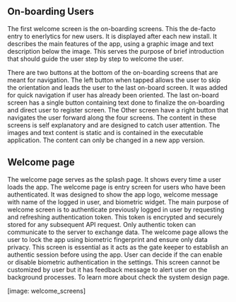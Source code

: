 ## On-boarding Users

The first welcome screen is the on-boarding screens. This the de-facto entry to enerlytics for new users. It is displayed after each new install. 
It describes the main features of the app, using a graphic image and text description below the image. This serves the purpose of brief introduction that should 
guide the user step by step to welcome the user. 



There are two buttons at the bottom of the on-boarding screens that are meant for navigation.
The left button when tapped allows the user to skip the orientation and leads the user to the last on-board screen. It was 
added for quick navigation if user has already been oriented. The last on-board screen has a single button containing text done 
to finalize the on-boarding and  direct user to register screen. The Other screen have a right button that navigates the user 
forward along the four screens. The content in these screens is self explanatory and are designed to catch user attention.
The images and text content is static and is contained in the executable application. The content can only be changed in a new app version.

## Welcome page

The welcome page serves as the splash page. It shows every time a user loads the app. The welcome page is entry screen for 
users who have been authenticated. It was designed to show the app logo, welcome message with name of the logged in user, and 
biometric widget. The main purpose of welcome screen is to authenticate previously logged in user by requesting and refreshing authentication 
token. This token is encrypted and securely stored for any subsequent API request. Only authentic token can communicate to the server
to exchange data. The welcome page allows the user to lock the app using biometric fingerprint and ensure only data privacy.
This screen is essential as it acts as the gate keeper to establish an authentic session before using the app. User can decide if the 
can enable or disable biometric authentication in the settings. This screen cannot be customized by user but it has feedback message
to alert user on the background processes. To learn more about check the system design page.

[image: welcome_screens]
